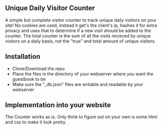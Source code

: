 ## Unique Daily Visitor Counter
A simple but complete visitor counter to track unique daily visitors on your site!
No cookies are used, instead it get's the client's ip, hashes it for extra privacy and uses that to determine if a new visit should be added to the counter.
The total counter is the sum of all the visits recieved by unique visitors on a daily basis, not the "true" and total amount of unique visitors.

## Installation
- Clone/Download the repo
- Place the files in the directory of your webserver where you want the guestbook to be
- Make sure the "_db.json" files are writable and readable by your webserver

## Implementation into your website
The Counter works as is. Only think to figure out on your own is some html and css to make it look pretty.
